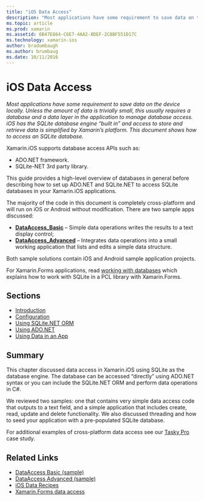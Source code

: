 ```yaml
---
title: "iOS Data Access"
description: "Most applications have some requirement to save data on the device locally. Unless the amount of data is trivially small, this usually requires a database and a data layer in the application to manage database access. iOS has the SQLite database engine “built in” and access to store and retrieve data is simplified by Xamarin’s platform. This document shows how to access an SQLite database."
ms.topic: article
ms.prod: xamarin
ms.assetid: 6B47E864-C6E7-4AA2-8DEF-2C8BF551D17C
ms.technology: xamarin-ios
author: bradumbaugh
ms.author: brumbaug
ms.date: 10/11/2016
---
```


# iOS Data Access

_Most applications have some requirement to save data on the device locally. Unless the amount of data is trivially small, this usually requires a database and a data layer in the application to manage database access. iOS has the SQLite database engine “built in” and access to store and retrieve data is simplified by Xamarin’s platform. This document shows how to access an SQLite database._

Xamarin.iOS supports database access APIs such as:

-  ADO.NET framework.
-  SQLite-NET 3rd party library.

This guide provides a high-level overview of databases in general before describing how to set up ADO.NET and SQLite.NET to access SQLite databases in your Xamarin.iOS applications. 

The majority of the code in this document is completely cross-platform and will run on iOS or Android without modification. There are two sample apps discussed:

-  [**DataAccess_Basic**](https://github.com/xamarin/mobile-samples/tree/master/DataAccess/Basic) –
  Simple data operations writes the results to a text display control;
-  [**DataAccess_Advanced**](https://github.com/xamarin/mobile-samples/tree/master/DataAccess/Advanced) –
  Integrates data operations into a small working application that lists and edits a simple data structure.

Both sample solutions contain iOS and Android sample application projects.

For Xamarin.Forms applications, read [working with databases](~/xamarin-forms/app-fundamentals/databases.md)
which explains how to work with SQLite in a PCL library with Xamarin.Forms.

## Sections

-  [Introduction](introduction.md)
-  [Configuration](configuration.md)
-  [Using SQLite.NET ORM](using-sqlite-orm.md)
-  [Using ADO.NET](using-adonet.md)
-  [Using Data in an App](using-data-in-an-app.md)


## Summary

This chapter discussed data access in Xamarin.iOS using SQLite as the database engine. The database can be accessed “directly” using ADO.NET syntax or you can include the SQLite.NET ORM and perform data operations in C#.

We reviewed two samples: one that contains very simple data access code that outputs to a text field, and a simple application that includes create, read, update and delete functionality. We also discussed threading and how to seed your application with a pre-populated SQLite database.

For additional examples of cross-platform data access see our [Tasky Pro](~/cross-platform/app-fundamentals/building-cross-platform-applications/case-study-tasky.md) case study.

## Related Links

- [DataAccess Basic (sample)](https://github.com/xamarin/mobile-samples/tree/master/DataAccess/Basic)
- [DataAccess Advanced (sample)](https://github.com/xamarin/mobile-samples/tree/master/DataAccess/Advanced)
- [iOS Data Recipes](https://developer.xamarin.com/recipes/ios/data/sqlite/)
- [Xamarin.Forms data access](~/xamarin-forms/app-fundamentals/databases.md)
